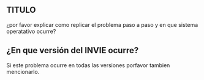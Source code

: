## TITULO

¿por favor explicar como replicar el problema paso a paso y en que sistema operatativo  ocurre?

## ¿En que versión del INVIE ocurre?

Si este problema ocurre en todas las versiones porfavor tambien mencionarlo.
